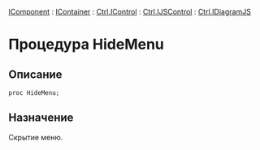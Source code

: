 ﻿---
Link: Com.Ctrl.IDiagramJS.@HideMenu
---

[IComponent](topic:Com.Custom.ComClasses.IComponent.Default) :
[IContainer](topic:Com.Custom.ComClasses.IContainer.Default) :
[Ctrl.IControl](topic:Com.Custom.ComClasses.Ctrl.IControl.Default) :
[Ctrl.IJSControl](topic:Com.Custom.ComClasses.Ctrl.IJSControl.Default) :
[Ctrl.IDiagramJS](Default)

# Процедура HideMenu

## Описание

    proc HideMenu;

## Назначение

Скрытие меню.